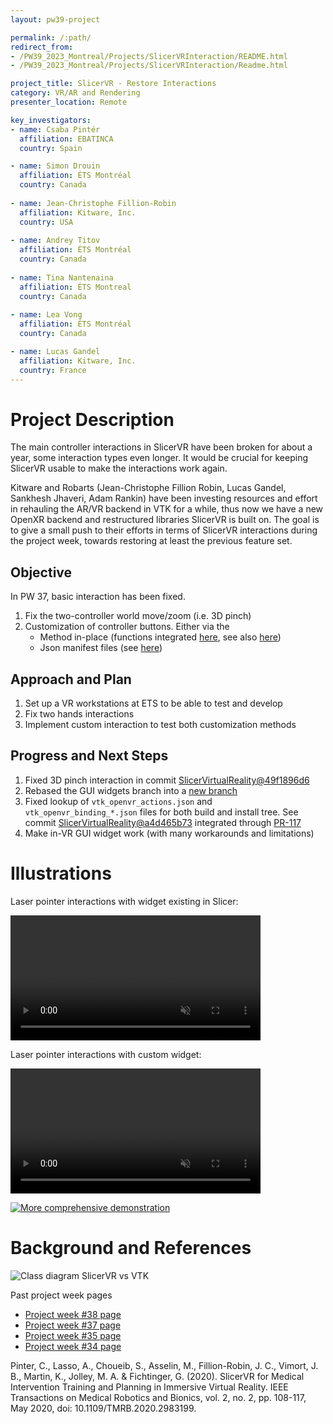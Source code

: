 ```yaml
---
layout: pw39-project

permalink: /:path/
redirect_from:
- /PW39_2023_Montreal/Projects/SlicerVRInteraction/README.html
- /PW39_2023_Montreal/Projects/SlicerVRInteraction/Readme.html

project_title: SlicerVR - Restore Interactions
category: VR/AR and Rendering
presenter_location: Remote

key_investigators:
- name: Csaba Pintér
  affiliation: EBATINCA
  country: Spain

- name: Simon Drouin
  affiliation: ÉTS Montréal
  country: Canada
  
- name: Jean-Christophe Fillion-Robin
  affiliation: Kitware, Inc.
  country: USA
  
- name: Andrey Titov
  affiliation: ÉTS Montréal
  country: Canada
  
- name: Tina Nantenaina
  affiliation: ÉTS Montreal
  country: Canada
  
- name: Lea Vong
  affiliation: ÉTS Montréal
  country: Canada

- name: Lucas Gandel
  affiliation: Kitware, Inc.
  country: France
---
```


# Project Description

<!-- Add a short paragraph describing the project. -->

The main controller interactions in SlicerVR have been broken for about a year, some interaction types even longer. It would be crucial for keeping SlicerVR usable to make the interactions work again.

Kitware and Robarts (Jean-Christophe Fillion Robin, Lucas Gandel, Sankhesh Jhaveri, Adam Rankin) have been investing resources and effort in rehauling the AR/VR backend in VTK for a while, thus now we have a new OpenXR backend and restructured libraries SlicerVR is built on. The goal is to give a small push to their efforts in terms of SlicerVR interactions during the project week, towards restoring at least the previous feature set.

## Objective

<!-- Describe here WHAT you would like to achieve (what you will have as end result). -->

In PW 37, basic interaction has been fixed. 

1. Fix the two-controller world move/zoom (i.e. 3D pinch) 
2. Customization of controller buttons. Either via the
    * Method in-place (functions integrated [here](https://github.com/KitwareMedical/SlicerVirtualReality/pull/87), see also [here](https://github.com/KitwareMedical/SlicerVirtualReality/pull/83))
    * Json manifest files (see [here](https://github.com/Kitware/VTK/tree/master/Rendering/OpenVR))

## Approach and Plan

<!-- Describe here HOW you would like to achieve the objectives stated above. -->

1. Set up a VR workstations at ETS to be able to test and develop
2. Fix two hands interactions
3. Implement custom interaction to test both customization methods

## Progress and Next Steps

<!-- Update this section as you make progress, describing of what you have ACTUALLY DONE. If there are specific steps that you could not complete then you can describe them here, too. -->

1. Fixed 3D pinch interaction in commit [SlicerVirtualReality@49f1896d6](https://github.com/KitwareMedical/SlicerVirtualReality/commit/49f1896d652c6b27051cd41e8244b52cd28c2dab)
2. Rebased the GUI widgets branch into a [new branch](https://github.com/cpinter/SlicerVirtualReality/tree/gui-widget-20230612)
3. Fixed lookup of `vtk_openvr_actions.json` and `vtk_openvr_binding_*.json` files for both build and install tree. See commit [SlicerVirtualReality@a4d465b73](https://github.com/KitwareMedical/SlicerVirtualReality/commit/a4d465b7321a6cdd2e0c3aa85eb04899be471b17) integrated through [PR-117](https://github.com/KitwareMedical/SlicerVirtualReality/pull/117)
4. Make in-VR GUI widget work (with many workarounds and limitations)

# Illustrations

<!-- Add pictures and links to videos that demonstrate what has been accomplished.
![Description of picture](Example2.jpg)
![Some more images](Example2.jpg)
-->


Laser pointer interactions with widget existing in Slicer:

<video
  controls muted
  src="https://github.com/NA-MIC/ProjectWeek/assets/1325980/a6fc0061-e40e-43e3-92a0-b31badb14c43"
  style="max-height:640px; min-height: 200px">
</video>

Laser pointer interactions with custom widget:

<video
  controls muted
  src="https://github.com/NA-MIC/ProjectWeek/assets/1325980/7c457f93-2b80-4806-9cb5-e58acc393aa4"
  style="max-height:640px; min-height: 200px">
</video>


[![More comprehensive demonstration](https://i9.ytimg.com/vi_webp/Ny5gmIFbhK4/mq1.webp?sqp=CJTDrKQG-oaymwEmCMACELQB8quKqQMa8AEB-AH-CYAC0AWKAgwIABABGEsgSyhlMA8=&rs=AOn4CLDerRLwDJQoa2buCxVCCoKyIv-glA)](https://youtu.be/Ny5gmIFbhK4)

# Background and References

<!-- If you developed any software, include link to the source code repository. If possible, also add links to sample data, and to any relevant publications. -->

![Class diagram SlicerVR vs VTK](https://projectweek.na-mic.org/PW38_2023_GranCanaria/Projects/SlicerVRInteractions/slicer-vr-class-diagram-2.png)

Past project week pages
* [Project week #38 page](https://projectweek.na-mic.org/PW38_2023_GranCanaria/Projects/SlicerVRInteractions/)
* [Project week #37 page](https://projectweek.na-mic.org/PW37_2022_Virtual/Projects/SlicerVRInfrastructure)
* [Project week #35 page](https://projectweek.na-mic.org/PW35_2021_Virtual/Projects/SlicerVR/)
* [Project week #34 page](https://projectweek.na-mic.org/PW34_2020_Virtual/Projects/SlicerVR/)

Pinter, C., Lasso, A., Choueib, S., Asselin, M., Fillion-Robin, J. C., Vimort, J. B., Martin, K., Jolley, M. A. & Fichtinger, G. (2020). SlicerVR for Medical Intervention Training and Planning in Immersive Virtual Reality. IEEE Transactions on Medical Robotics and Bionics, vol. 2, no. 2, pp. 108-117, May 2020, doi: 10.1109/TMRB.2020.2983199.
